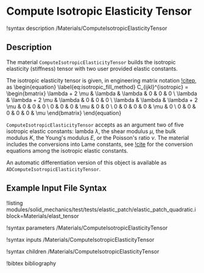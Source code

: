 # Compute Isotropic Elasticity Tensor

!syntax description /Materials/ComputeIsotropicElasticityTensor

## Description

The material `ComputeIsotropicElasticityTensor` builds the isotropic elasticity (stiffness) tensor with two user provided elastic constants.

The isotropic elasticity tensor is given, in engineering matrix notation [!citep](malvern1969introduction), as
\begin{equation}
\label{eq:isotropic_fill_method}
C_{ijkl}^{isotropic} = \begin{bmatrix}
              \lambda + 2 \mu & \lambda & \lambda &      0 &      0 &      0 \\
              \lambda & \lambda + 2 \mu & \lambda &      0 &      0 &      0 \\
              \lambda & \lambda & \lambda + 2 \mu &      0 &      0 &      0 \\
                   0 &      0 &      0 &    \mu &      0 &      0 \\
                   0 &      0 &      0 &      0 &    \mu &      0 \\
                   0 &      0 &      0 &      0 &      0 &    \mu
              \end{bmatrix}
\end{equation}

`ComputeIsotropicElasticityTensor` accepts as an argument two of five isotropic elastic constants: lambda $\lambda$, the shear modulus $\mu$, the bulk modulus $K$, the Young's modulus $E$, or the Poisson's ratio $\nu$.
The material includes the conversions into Lame constants, see [!cite](slaughter2012linearized) for the conversion equations among the isotropic elastic constants.

An automatic differentiation version of this object is available as `ADComputeIsotropicElasticityTensor`.

## Example Input File Syntax

!listing modules/solid_mechanics/test/tests/elastic_patch/elastic_patch_quadratic.i block=Materials/elast_tensor

!syntax parameters /Materials/ComputeIsotropicElasticityTensor

!syntax inputs /Materials/ComputeIsotropicElasticityTensor

!syntax children /Materials/ComputeIsotropicElasticityTensor

!bibtex bibliography
